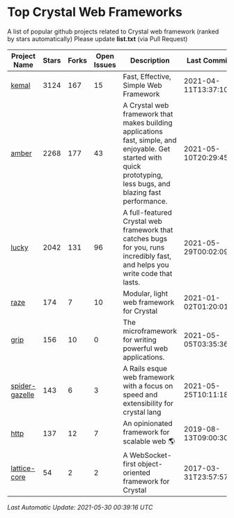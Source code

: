 # Top Crystal Web Frameworks

A list of popular github projects related to Crystal web framework (ranked by stars automatically)
Please update **list.txt** (via Pull Request)

| Project Name | Stars | Forks | Open Issues | Description | Last Commit |
| ------------ | ----- | ----- | ----------- | ----------- | ----------- |
| [kemal](https://github.com/kemalcr/kemal) |3124|167|15|Fast, Effective, Simple Web Framework|2021-04-11T13:37:10Z|
| [amber](https://github.com/amberframework/amber) |2268|177|43|A Crystal web framework that makes building applications fast, simple, and enjoyable. Get started with quick prototyping, less bugs, and blazing fast performance.|2021-05-10T20:29:45Z|
| [lucky](https://github.com/luckyframework/lucky) |2042|131|96|A full-featured Crystal web framework that catches bugs for you, runs incredibly fast, and helps you write code that lasts.|2021-05-29T00:02:09Z|
| [raze](https://github.com/samueleaton/raze) |174|7|10|Modular, light web framework for Crystal|2021-01-02T01:20:01Z|
| [grip](https://github.com/grip-framework/grip) |156|10|0|The microframework for writing powerful web applications.|2021-05-05T03:35:36Z|
| [spider-gazelle](https://github.com/spider-gazelle/spider-gazelle) |143|6|3|A Rails esque web framework with a focus on speed and extensibility for crystal lang|2021-05-25T10:11:18Z|
| [http](https://github.com/onyxframework/http) |137|12|7|An opinionated framework for scalable web 🌎|2019-08-13T09:00:30Z|
| [lattice-core](https://github.com/jasonl99/lattice-core) |54|2|2|A WebSocket-first object-oriented framework for Crystal|2017-03-31T23:57:57Z|

*Last Automatic Update: 2021-05-30 00:39:16 UTC*